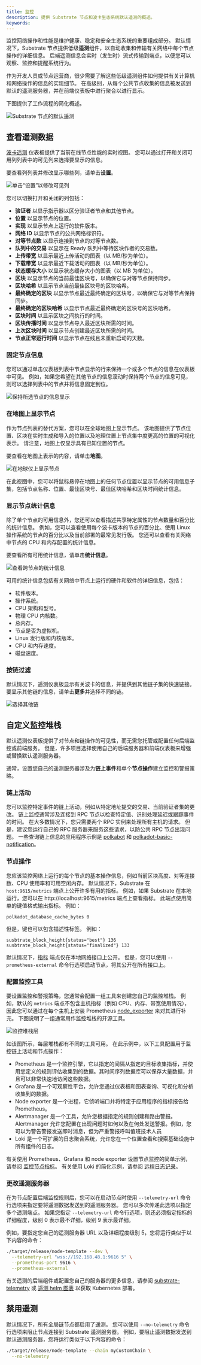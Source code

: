 ```yaml
---
title: 监控
description: 提供 Substrate 节点和波卡生态系统默认遥测的概述。
keywords:
---
```


监控网络操作和性能是维护健康、稳定和安全生态系统的重要组成部分。
默认情况下，Substrate 节点提供低级**遥测**组件，以自动收集和传输有关网络中每个节点操作的详细信息。
后端遥测信息会实时（发生时）流式传输到端点，以便您可以观察、监控和提醒系统行为。

作为开发人员或节点运营商，很少需要了解这些低级遥测组件如何提供有关计算机和网络操作的信息的实现细节。
在高级别，从每个公共节点收集的信息被发送到默认的遥测服务器，并在前端仪表板中进行聚合以进行显示。

下图提供了工作流程的简化概述。

![Substrate 节点的默认遥测](/media/images/docs/telemetry-overview.png)

## 查看遥测数据

[波卡遥测](https://telemetry.polkadot.io/) 仪表板提供了当前在线节点性能的实时视图。
您可以通过打开和关闭可用列列表中的可见列来选择要显示的信息。

要查看列列表并修改显示哪些列，请单击**设置**。

![单击“设置”以修改可见列](/media/images/docs/list-view-control.png)

您可以切换打开和关闭的列包括：

- **验证者** 以显示指示器以区分验证者节点和其他节点。
- **位置** 以显示节点的位置。
- **实现** 以显示节点上运行的软件版本。
- **网络 ID** 以显示节点的公共网络标识符。
- **对等节点数** 以显示连接到节点的对等节点数。
- **队列中的交易** 以显示在 Ready 队列中等待区块作者的交易数。
- **上传带宽** 以显示最近上传活动的图表（以 MB/秒为单位）。
- **下载带宽** 以显示最近下载活动的图表（以 MB/秒为单位）。
- **状态缓存大小** 以显示状态缓存大小的图表（以 MB 为单位）。
- **区块** 以显示节点的当前最佳区块号，以确保它与对等节点保持同步。
- **区块哈希** 以显示节点当前最佳区块号的区块哈希。
- **最终确定的区块** 以显示节点最近最终确定的区块号，以确保它与对等节点保持同步。
- **最终确定的区块哈希** 以显示节点最近最终确定的区块号的区块哈希。
- **区块时间** 以显示区块之间执行的时间。
- **区块传播时间** 以显示节点导入最近区块所需的时间。
- **上次区块时间** 以显示节点创建最近区块所需的时间。
- **节点正常运行时间** 以显示节点在线且未重新启动的天数。

### 固定节点信息

您可以通过单击仪表板列表中节点显示的行来保持一个或多个节点的信息在仪表板中可见。
例如，如果您希望在其他节点的信息滚动时保持两个节点的信息可见，则可以选择列表中的节点并将信息固定到位。

![保持所选节点的信息显示](/media/images/docs/pin-nodes.png)

### 在地图上显示节点

作为节点列表的替代方案，您可以在全球地图上显示节点。
该地图提供了节点位置、区块在实时生成和导入的位置以及地理位置上节点集中度更高的位置的可视化表示。
请注意，地图上仅显示具有已知位置的节点。

要查看在地图上表示的内容，请单击**地图**。

![在地球仪上显示节点](/media/images/docs/node-map-view.png)

在此视图中，您可以将鼠标悬停在地图上的任何节点位置以显示节点的可用信息子集，包括节点名称、位置、最佳区块号、最佳区块哈希和区块时间统计信息。

### 显示节点统计信息

除了单个节点的可用信息外，您还可以查看描述共享特定属性的节点数量和百分比的统计信息。
例如，您可以查看使用每个波卡版本的节点的百分比、使用 Linux 操作系统的节点的百分比以及当前部署的最常见发行版。
您还可以查看有关网络中节点的 CPU 和内存配置的统计信息。

要查看所有可用统计信息，请单击**统计信息**。

![查看跨节点的统计信息](/media/images/docs/node-statistics.png)

可用的统计信息包括有关网络中节点上运行的硬件和软件的详细信息，包括：

- 软件版本。
- 操作系统。
- CPU 架构和型号。
- 物理 CPU 内核数。
- 总内存。
- 节点是否为虚拟机。
- Linux 发行版和内核版本。
- CPU 和内存速度。
- 磁盘速度。

### 按链过滤

默认情况下，遥测仪表板显示有关波卡的信息，并提供到其他链子集的快速链接。
要显示其他链的信息，请单击**更多**并选择不同的链。

![选择其他链](/media/images/docs/more-chains.png)

## 自定义监控堆栈

默认遥测仪表板提供了对节点和链操作的可见性，而无需您托管或配置任何后端监控或前端服务。
但是，许多项目选择使用自己的后端服务器和前端仪表板来增强或替换默认遥测服务器。

通常，设置您自己的遥测服务器涉及为**链上事件**和单个**节点操作**建立监控和警报策略。

### 链上活动

您可以监控特定事件的链上活动，例如从特定地址提交的交易、当前验证者集的更改。
链上监控通常涉及连接到 RPC 节点以检查特定值、识别处理延迟或跟踪事件的时间。
在大多数情况下，您只需要两个 RPC 实例来处理所有主机的请求。
但是，建议您运行自己的 RPC 服务器来服务这些请求，以防公共 RPC 节点出现问题。
一些查询链上信息的应用程序示例是 [polkabot](https://gitlab.com/Polkabot/polkabot) 和 [polkadot-basic-notification](https://github.com/paritytech/polkadot-basic-notification)。

### 节点操作

您应该监控网络上运行的每个节点的基本操作信息，例如当前区块高度、对等连接数、CPU 使用率和可用空闲内存。
默认情况下，Substrate 在 `host:9615/metrics` 端点上公开许多有用的指标。
例如，如果 Substrate 在本地运行，您可以在 http://localhost:9615/metrics 端点上查看指标。<!-- markdown-link-check-disable-line -->
此端点使用简单的键值格式输出指标。
例如：

```text
polkadot_database_cache_bytes 0
```

但是，键也可以包含描述性标签。
例如：

```text
susbtrate_block_height{status="best"} 136
susbtrate_block_height{status="finalized"} 133
```

默认情况下，[指标](http://localhost:9615/metrics) 端点仅在本地网络接口上公开。<!-- markdown-link-check-disable-line -->
但是，您可以使用 `--prometheus-external` 命令行选项启动节点，将其公开在所有接口上。

### 配置监控工具

要设置监控和警报策略，您通常会配置一组工具来创建您自己的监控堆栈。
例如，默认的 `metrics` 端点不包含主机指标（例如 CPU、内存、带宽使用情况），因此您可以通过在每个主机上安装 Prometheus [node_exporter](https://github.com/prometheus/node_exporter) 来对其进行补充。
下图说明了一组通常用作监控堆栈的开源工具。

![监控堆栈层](/media/images/docs/monitoring-stack.png)

如该图所示，每层堆栈都有不同的工具可用。
在此示例中，以下工具配置用于监控链上活动和节点操作：

- Prometheus 是一个监控引擎，它以指定的间隔从指定的目标收集指标，并使用您定义的规则评估收集到的数据。其时间序列数据库可以保存大量数据，并且可以非常快速地访问这些数据。
- Grafana 是一个可观察性平台，允许您通过仪表板和图表查询、可视化和分析收集到的数据。
- Node exporter 是一个进程，它侦听端口并将特定于应用程序的指标报告给 Prometheus。
- Alertmanager 是一个工具，允许您根据指定的规则创建和路由警报。Alertmanager 允许您配置在出现问题时如何以及在何处发送警报。例如，您可以为警告警报发送即时消息，但为严重警报呼叫值班技术人员
- Loki 是一个可扩展的日志聚合系统，允许您在一个位置查看和搜索基础设施中所有组件的日志。

有关使用 Prometheus、Grafana 和 node exporter 设置节点监控的简单示例，请参阅 [监控节点指标](/tutorials/build-a-blockchain/monitor-node-metrics/)。
有关使用 Loki 的简化示例，请参阅 [远程日志记录](/deploy/deployment-options/#remote-logging)。

### 更改遥测服务器

在为节点配置后端监控规则后，您可以在启动节点时使用 `--telemetry-url` 命令行选项来指定要将遥测数据发送到的遥测服务器。
您可以多次传递此选项以指定多个遥测端点。
如果您指定 `--telemetry-url` 命令行选项，则还必须指定指标的详细程度，级别 0 表示最不详细，级别 9 表示最详细。

例如，要指定您自己的遥测服务器 URL 以及详细程度级别 5，您将运行类似于以下内容的命令：

```bash
./target/release/node-template --dev \
  --telemetry-url "wss://192.168.48.1:9616 5" \
  --prometheus-port 9616 \
  --prometheus-external
```

有关遥测的后端组件或配置您自己的服务器的更多信息，请参阅 [substrate-telemetry](https://github.com/paritytech/substrate-telemetry) 或 [遥测 helm 图表](https://github.com/paritytech/helm-charts/tree/main/charts/substrate-telemetry) 以获取 Kubernetes 部署。

## 禁用遥测

默认情况下，所有全局链节点都启用了遥测。
您可以使用 `--no-telemetry` 命令行选项来阻止节点连接到 Substrate 遥测服务器。
例如，要阻止遥测数据发送到默认遥测服务器，您将运行类似于以下内容的命令：

```bash
./target/release/node-template --chain myCustomChain \
  --no-telemetry
